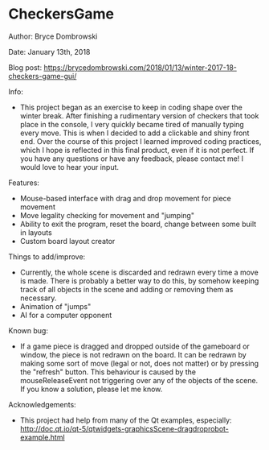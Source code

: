 # CheckersGame

Author: Bryce Dombrowski

Date: January 13th, 2018

Blog post: https://brycedombrowski.com/2018/01/13/winter-2017-18-checkers-game-gui/

Info: 
 * This project began as an exercise to keep in coding shape over the winter break. After finishing a rudimentary version of checkers that took place in the console, I very quickly became tired of manually typing every move. This is when I decided to add a clickable and shiny front end. Over the course of this project I learned improved coding practices, which I hope is reflected in this final product, even if it is not perfect. If you have any questions or have any feedback, please contact me! I would love to hear your input.

Features:
 * Mouse-based interface with drag and drop movement for piece movement
 * Move legality checking for movement and "jumping"
 * Ability to exit the program, reset the board, change between some built in layouts
 * Custom board layout creator

Things to add/improve:
 * Currently, the whole scene is discarded and redrawn every time a move is made. There is probably a better way to do this, by somehow keeping track of all objects in the scene and adding or removing them as necessary.
 * Animation of "jumps"
 * AI for a computer opponent

Known bug:
 * If a game piece is dragged and dropped outside of the gameboard or window, the piece is not redrawn on the board. It can be redrawn by making some sort of move (legal or not, does not matter) or by pressing the "refresh" button. This behaviour is caused by the mouseReleaseEvent not triggering over any of the objects of the scene. If you know a solution, please let me know.

Acknowledgements:
 * This project had help from many of the Qt examples, especially: http://doc.qt.io/qt-5/qtwidgets-graphicsScene-dragdroprobot-example.html
